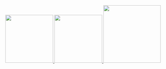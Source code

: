<div align="center">
  <a href="https://github.com/FabriNeves">
   <! -- github stats -->
    <img height="150em" src="https://github-readme-stats-sigma-five.vercel.app/api?username=FabriNeves&count_private=true&include_all_commits=true&show_icons=true&&title_color=FF731D&text_color=bcbdb9&bg_color=22272e&cache_seconds=1800&locale=pt-br&hide_border=false&show_owner=true">
           <! -- language use -->
    <img height="150em" src="https://github-readme-stats-sigma-five.vercel.app/api/top-langs/?username=FabriNeves&theme=ayu-mirage&hide_border=false&&layout=compact&title_color=FF731D&text_color=bcbdb9&bg_color=22272e&cache_seconds=1800&locale=pt-br">    
           <! -- streak -->
    <img height="180em" src="https://github-readme-streak-stats.herokuapp.com?user=FabriNeves&theme=darcula&background=22272E&hide_border=false&border_radius=4.6&locale=pt-br&date_format=j%20M%5B%20Y%5D&stroke=FF731D&ring=C65917&fire=FF731D&currStreakNum=FFFFFF&sideNums=FFFFFF&currStreakLabel=FF731D&sideLabels=FF731D&dates=5F9DF7">
    
  </a>
</div>
